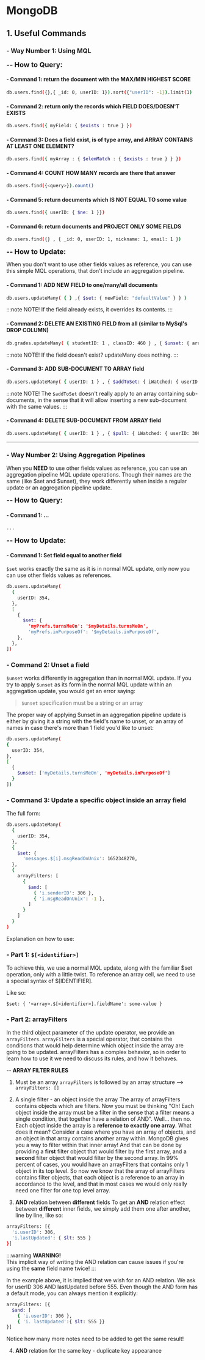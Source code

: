 # MongoDB

## 1. Useful Commands

### - Way Number 1: Using MQL

**<font size="4">-- How to Query:</font>**

#### - Command 1: return the document with the **MAX/MIN HIGHEST SCORE**

```bash
db.users.find({},{ _id: 0, userID: 1}).sort({"userID": -1}).limit(1)
```

#### - Command 2: return only the records which **FIELD DOES/DOESN'T EXISTS**

```bash
db.users.find({ myField: { $exists : true } })
```

#### - Command 3: Does a field exist, is of type array, and **ARRAY CONTAINS AT LEAST ONE ELEMENT**?

```bash
db.users.find({ myArray : { $elemMatch : { $exists : true } } })
```

#### - Command 4: **COUNT HOW MANY** records are there that answer <query>

```bash
db.users.find({<query>}).count()
```

#### - Command 5: return documents which <field> IS NOT EQUAL TO some value

```bash
db.users.find({ userID: { $ne: 1 }})
```

#### - Command 6: return documents and PROJECT ONLY SOME FIELDS

```bash
db.users.find({} , { _id: 0, userID: 1, nickname: 1, email: 1 })
```

**<font size="4">-- How to Update:</font>**

When you don't want to use other fields values as reference, you can use this simple MQL operations, that don't include an aggregation pipeline.

#### - Command 1: **ADD NEW FIELD** to one/many/all documents

```bash
db.users.updateMany( { } ,{ $set: { newField: "defaultValue" } } )
```

:::note
NOTE! If the field already exists, it overrides its contents.
:::

#### - Command 2: **DELETE AN EXISTING FIELD** from all (similar to MySql's DROP COLUMN)

```bash
db.grades.updateMany( { studentID: 1 , classID: 460 } , { $unset: { arr1: "" , arr2: "" } } )
```

:::note
NOTE! If the field doesn't exist? updateMany does nothing.
:::

#### - Command 3: **ADD SUB-DOCUMENT TO ARRAY** field

```bash
db.users.updateMany( { userID: 1 } , { $addToSet: { iWatched: { userID:306, ...values } } } )
```

:::note
NOTE! The `$addToSet` doesn't really apply to an array containing sub-documents, in the sense that it will allow inserting a new sub-document with the same values.
:::

#### - Command 4: **DELETE SUB-DOCUMENT FROM ARRAY** field

```bash
db.users.updateMany( { userID: 1 } , { $pull: { iWatched: { userID: 306 } } } )
```

---

### - Way Number 2: Using Aggregation Pipelines

When you **NEED** to use other fields values as reference, you can use an aggregation pipeline MQL update operations. Though their names are the same (like $set and $unset), they work differently when inside a regular update or an aggregation pipeline update.

**<font size="4">-- How to Query:</font>**

#### - Command 1: ...

```bash
...
```

**<font size="4">-- How to Update:</font>**

#### - Command 1: Set field equal to another field

`$set` works exactly the same as it is in normal MQL update, only now you can use other fields values as references.

```bash
db.users.updateMany(
  {
    userID: 354,
  },
  [
    {
      $set: {
        'myPrefs.turnsMeOn': '$myDetails.turnsMeOn',
        'myPrefs.inPurposeOf': '$myDetails.inPurposeOf',
    },
  },
])
```

### - Command 2: Unset a field

`$unset` works differently in aggregation than in normal MQL update. If you try to apply `$unset` as its form in the normal MQL update within an aggregation update, you would get an error saying:

> `$unset` specification must be a string or an array

The proper way of applying $unset in an aggregation pipeline update is either by giving it a string with the field's name to unset, or an array of names in case there's more than 1 field you'd like to unset:

```bash
db.users.updateMany(
{
  userID: 354,
},
[
  {
    $unset: ['myDetails.turnsMeOn', 'myDetails.inPurposeOf']
  }
])
```

### - Command 3: Update a specific object inside an array field

The full form:

```bash
db.users.updateMany(
  {
    userID: 354,
  },
  {
    $set: {
      'messages.$[i].msgReadOnUnix': 1652348270,
  },
  {
    arrayFilters: [
      {
        $and: [
          { 'i.senderID': 306 },
          { 'i.msgReadOnUnix': -1 },
        ]
      }
    ]
  }
)
```

Explanation on how to use:

### - Part 1: `$[<identifier>]`

To achieve this, we use a normal MQL update, along with the familiar $set operation, only with a little twist. To reference an array cell, we need to use a special syntax of $\[IDENTIFIER\].

Like so:

```mongo
$set: { '<array>.$[<identifier>].fieldName': some-value }
```

### - Part 2: arrayFilters

In the third object parameter of the update operator, we provide an `arrayFilters`. `arrayFilters` is a special operator, that contains the conditions that would help determine which object inside the array are going to be updated. arrayFilters has a complex behavior, so in order to learn how to use it we need to discuss its rules, and how it behaves.

**-- ARRAY FILTER RULES**

1. Must be an array
   `arrayFilters` is followed by an array structure --> `arrayFilters: []`

2. A single filter - an object inside the array
   The array of arrayFilters contains objects which are filters. Now you must be thinking "Oh! Each object inside the array must be a filter in the sense that a filter means a single condition, that together have a relation of AND". Well... then no. Each object inside the array is a **reference to exactly one array**. What does it mean? Consider a case where you have an array of objects, and an object in that array contains another array within. MongoDB gives you a way to filter within that inner array! And that can be done by providing a **first** filter object that would filter by the first array, and a **second** filter object that would filter by the second array. In 99% percent of cases, you would have an arrayFilters that contains only 1 object in its top level. So now we know that the array of arrayFilters contains filter objects, that each object is a reference to an array in accordance to the level, and that in most cases we would only really need one filter for one top level array.

3. **AND** relation between **different** fields
   To get an **AND** relation effect between **different** inner fields, we simply add them one after another, line by line, like so:

```bash
arrayFilters: [{
  'i.userID': 306,
  'i.lastUpdated': { $lt: 555 }
}]
```

:::warning
**WARNING!**  
This implicit way of writing the AND relation can cause issues if you're using the **same** field name twice!
:::

In the example above, it is implied that we wish for an AND relation. We ask for userID 306 AND lastUpdated before 555. Even though the AND form has a default mode, you can always mention it explicitly:

```bash
arrayFilters: [{
  $and: [
    { 'i.userID': 306 },
    { 'i. lastUpdated':{ $lt: 555 }}
}]
```

Notice how many more notes need to be added to get the same result!

4. **AND** relation for the same key - duplicate key appearance
